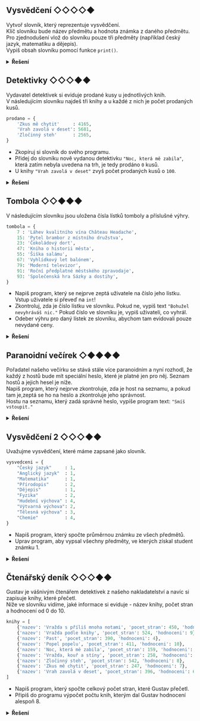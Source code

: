 ## Vysvědčení ◇◇◇◇◆

Vytvoř slovník, který reprezentuje vysvědčení.  
Klíč slovníku bude název předmětu a hodnota známka z daného předmětu.  
Pro zjednodušení vlož do slovníku pouze tři předměty (například český jazyk, matematiku a dějepis).  
Vypiš obsah slovníku pomocí funkce `print()`.

<details>
<summary><b>Řešení</b></summary>


```python
vysvedceni = {
    'matematika': 1,
    'cestina'   : 3,
    'dejepis'   : 2,
}
```

</details>

## Detektivky ◇◇◇◆◆

Vydavatel detektivek si eviduje prodané kusy u jednotlivých knih.  
V následujícím slovníku najdeš tři knihy a u každé z nich je počet prodaných kusů.

```python
prodano = {
    'Zkus mě chytit'     : 4165,
    'Vrah zavolá v deset': 5681,
    'Zločinný steh'      : 2565,
}
```

- Zkopíruj si slovník do svého programu.
- Přidej do slovníku nově vydanou detektivku `"Noc, která mě zabila"`, která zatím nebyla uvedena na trh, je tedy
  prodáno
  `0` kusů.
- U knihy `"Vrah zavolá v deset"` zvyš počet prodaných kusů o `100`.

<details>
<summary><b>Řešení</b></summary>


```python
prodano['Noc, která mě zabila'] = 0

prodano['Vrah zavolá v deset'] += 100
```

</details>

## Tombola ◇◇◆◆◆

V následujícím slovníku jsou uložena čísla lístků tomboly a příslušné výhry.

```python
tombola = {
    7 : 'Láhev kvalitního vína Château Headache',
    15: 'Pytel brambor z místního družstva',
    23: 'Čokoládový dort',
    47: 'Kniha o historii města',
    55: 'Šiška salámu',
    67: 'Vyhlídkový let balónem',
    79: 'Moderní televizor',
    91: 'Roční předplatné městského zpravodaje',
    93: 'Společenská hra Sázky a dostihy',
}
```

- Napiš program, který se nejprve zeptá uživatele na číslo jeho lístku. Vstup uživatele si převeď na `int`!
- Zkontroluj, zda je číslo lístku ve slovníku. Pokud ne, vypiš text `"Bohužel nevyhráváš nic."` Pokud číslo ve slovníku
  je, vypiš uživateli, co vyhrál.
- Odeber výhru pro daný lístek ze slovníku, abychom tam evidovali pouze nevydané ceny.

<details>
<summary><b>Řešení</b></summary>


```python
cislo_uzivatele = int(input('Zadej sve cislo listku: '))

if cislo_uzivatele in tombola:
    vyhra = tombola[cislo_uzivatele]
else:
    vyhra = 'Bohužel nevyhráváš nic.'

# NOTE: mnohem lepsi reseni
# vyhra = tombola.get(cislo_uzivatele, 'Bohužel nevyhráváš nic.')

print(f'Vyhrál jsi: {vyhra}')

tombola.pop(cislo_uzivatele)
```

</details>

## Paranoidní večírek ◇◆◆◆◆

Pořadatel našeho večírku se stává stále více paranoidním a nyní rozhodl, že každý z hostů bude mít speciální heslo,
které je platné jen pro něj. Seznam hostů a jejich hesel je níže.  
Napiš program, který nejprve zkontroluje, zda je host na seznamu, a pokud tam je,zeptá se ho na heslo a zkontroluje jeho
správnost.  
Hostu na seznamu, který zadá správné heslo, vypíše program text: `"Smíš vstoupit."`

<details>
<summary><b>Řešení</b></summary>


```python
hesla = {
    'Jiří'   : 'tajne-heslo',
    'Natálie': 'jeste-tajnejsi-heslo',
    'Klára'  : 'nejtajnejsi-heslo',
}

jmeno_hosta = input('Zadej jmeno: ')
vstup = 'Nesmíš projít.'

if jmeno_hosta in hesla:
    heslo = input('Zadej heslo: ')
    if heslo == hesla[jmeno_hosta]:
        vstup = 'Smíš vstoupit.'

print(vstup)
```

</details>

## Vysvědčení 2 ◇◇◇◆◆

Uvažujme vysvědčení, které máme zapsané jako slovník.

```python
vysvedceni = {
    "Český jazyk"     : 1,
    "Anglický jazyk"  : 1,
    "Matematika"      : 1,
    "Přírodopis"      : 2,
    "Dějepis"         : 1,
    "Fyzika"          : 2,
    "Hudební výchova" : 4,
    "Výtvarná výchova": 2,
    "Tělesná výchova" : 3,
    "Chemie"          : 4,
}
```

- Napiš program, který spočte průměrnou známku ze všech předmětů.
- Uprav program, aby vypsal všechny předměty, ve kterých získal student známku 1.

<details>
<summary><b>Řešení</b></summary>


```python
prumerna_znamka = sum(vysvedceni.values()) / len(vysvedceni)
print(f'Průměrná známka je: {prumerna_znamka}')

print('Předměty s jedničkou:')
for predmet, znamka in vysvedceni.items():
    if znamka == 1:
        print('\t' + predmet)
```

</details>

## Čtenářský deník ◇◇◇◆◆

Gustav je vášnivým čtenářem detektivek z našeho nakladatelství a navíc si zapisuje knihy, které přečetl.  
Níže ve slovníku vidíme, jaké informace si eviduje - název knihy, počet stran a hodnocení od 0 do 10.

```python
knihy = [
    {'nazev': 'Vražda s příliš mnoha notami', 'pocet_stran': 450, 'hodnoceni': 5},
    {'nazev': 'Vražda podle knihy', 'pocet_stran': 524, 'hodnoceni': 9},
    {'nazev': 'Past', 'pocet_stran': 390, 'hodnoceni': 4},
    {'nazev': 'Popel popelu', 'pocet_stran': 411, 'hodnoceni': 10},
    {'nazev': 'Noc, která mě zabila', 'pocet_stran': 159, 'hodnoceni': 7},
    {'nazev': 'Vražda, kouř a stíny', 'pocet_stran': 258, 'hodnoceni': 6},
    {'nazev': 'Zločinný steh', 'pocet_stran': 542, 'hodnoceni': 8},
    {'nazev': 'Zkus mě chytit', 'pocet_stran': 247, 'hodnoceni': 7},
    {'nazev': 'Vrah zavolá v deset', 'pocet_stran': 396, 'hodnoceni': 6},
]
```

- Napiš program, který spočte celkový počet stran, které Gustav přečetl.
- Připiš do programu výpočet počtu knih, kterým dal Gustav hodnocení alespoň 8.

<details>
<summary><b>Řešení</b></summary>


```python
pocet_stran = 0
for kniha in knihy:
    pocet_stran += kniha['pocet_stran']

# NOTE: nebo lépe
# pocet_stran = sum(kniha['pocet_stran'] for kniha in knihy)

print(f'Přečetl {pocet_stran} stran.')

pocet_nad_osm = 0
for kniha in knihy:
    if kniha['hodnoceni'] >= 8:
        pocet_nad_osm += 1
print(f'Počet knih s hodnocením >= 8: {pocet_nad_osm}')
```

</details>
